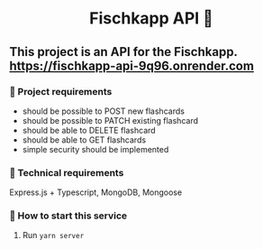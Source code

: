 <h1 align="center">
  Fischkapp API 📄
</h1>

This project is an API for the Fischkapp.
https://fischkapp-api-9q96.onrender.com
---

### 📝 Project requirements

- should be possible to POST new flashcards
- should be possible to PATCH existing flashcard
- should be able to DELETE flashcard
- should be able to GET flashcards
- simple security should be implemented

### 🔧 Technical requirements

Express.js + Typescript, MongoDB, Mongoose

### 📖 How to start this service

1. Run ``yarn server``